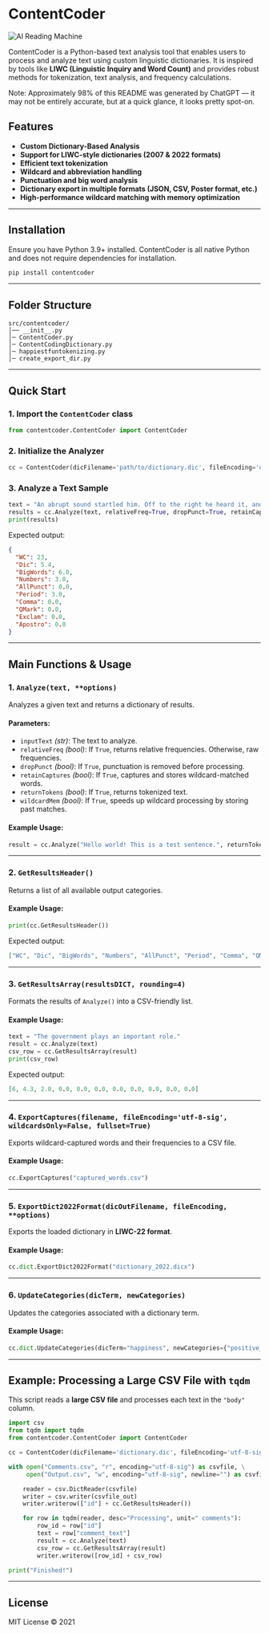 # ContentCoder

![AI Reading Machine](images/DALL·E%202023-02-01%2016.58.23%20-%20a%20machine%20that%20reads%20books%20and%20has%20good%20ideas,%20high%20quality%203d%20digital%20art.png)

ContentCoder is a Python-based text analysis tool that enables users to process and analyze text using custom linguistic dictionaries. It is inspired by tools like **LIWC (Linguistic Inquiry and Word Count)** and provides robust methods for tokenization, text analysis, and frequency calculations.

Note: Approximately 98% of this README was generated by ChatGPT — it may not be entirely accurate, but at a quick glance, it looks pretty spot-on.

## Features

- **Custom Dictionary-Based Analysis**  
- **Support for LIWC-style dictionaries (2007 & 2022 formats)**  
- **Efficient text tokenization**  
- **Wildcard and abbreviation handling**  
- **Punctuation and big word analysis**  
- **Dictionary export in multiple formats (JSON, CSV, Poster format, etc.)**  
- **High-performance wildcard matching with memory optimization**  

---

## Installation

Ensure you have Python 3.9+ installed. ContentCoder is all native Python and does not require dependencies for installation.

```bash
pip install contentcoder
```

---

## Folder Structure

```
src/contentcoder/
│── __init__.py
│─ ContentCoder.py
│─ ContentCodingDictionary.py
│─ happiestfuntokenizing.py
│─ create_export_dir.py
```

---

## Quick Start

### 1. Import the `ContentCoder` class
```python
from contentcoder.ContentCoder import ContentCoder
```

### 2. Initialize the Analyzer
```python
cc = ContentCoder(dicFilename='path/to/dictionary.dic', fileEncoding='utf-8-sig')
```

### 3. Analyze a Text Sample
```python
text = "An abrupt sound startled him. Off to the right he heard it, and his ears, expert in such matters, could not be mistaken. Again he heard the sound, and again. Somewhere, off in the blackness, someone had fired a gun three times."
results = cc.Analyze(text, relativeFreq=True, dropPunct=True, retainCaptures=False, returnTokens=True, wildcardMem=True)
print(results)
```

Expected output:
```json
{
  "WC": 23,
  "Dic": 5.4,
  "BigWords": 6.0,
  "Numbers": 3.0,
  "AllPunct": 0.0,
  "Period": 3.0,
  "Comma": 0.0,
  "QMark": 0.0,
  "Exclam": 0.0,
  "Apostro": 0.0
}
```

---

## Main Functions & Usage

### 1. `Analyze(text, **options)`
Analyzes a given text and returns a dictionary of results.

#### Parameters:
- `inputText` _(str)_: The text to analyze.
- `relativeFreq` _(bool)_: If `True`, returns relative frequencies. Otherwise, raw frequencies.
- `dropPunct` _(bool)_: If `True`, punctuation is removed before processing.
- `retainCaptures` _(bool)_: If `True`, captures and stores wildcard-matched words.
- `returnTokens` _(bool)_: If `True`, returns tokenized text.
- `wildcardMem` _(bool)_: If `True`, speeds up wildcard processing by storing past matches.

#### Example Usage:
```python
result = cc.Analyze("Hello world! This is a test sentence.", returnTokens=True)
```

---

### 2. `GetResultsHeader()`
Returns a list of all available output categories.

#### Example Usage:
```python
print(cc.GetResultsHeader())
```

Expected output:
```json
["WC", "Dic", "BigWords", "Numbers", "AllPunct", "Period", "Comma", "QMark", "Exclam", "Apostro"]
```

---

### 3. `GetResultsArray(resultsDICT, rounding=4)`
Formats the results of `Analyze()` into a CSV-friendly list.

#### Example Usage:
```python
text = "The government plays an important role."
result = cc.Analyze(text)
csv_row = cc.GetResultsArray(result)
print(csv_row)
```

Expected output:
```json
[6, 4.3, 2.0, 0.0, 0.0, 0.0, 0.0, 0.0, 0.0, 0.0, 0.0]
```

---

### 4. `ExportCaptures(filename, fileEncoding='utf-8-sig', wildcardsOnly=False, fullset=True)`
Exports wildcard-captured words and their frequencies to a CSV file.

#### Example Usage:
```python
cc.ExportCaptures("captured_words.csv")
```

---

### 5. `ExportDict2022Format(dicOutFilename, fileEncoding, **options)`
Exports the loaded dictionary in **LIWC-22 format**.

#### Example Usage:
```python
cc.dict.ExportDict2022Format("dictionary_2022.dicx")
```

---

### 6. `UpdateCategories(dicTerm, newCategories)`
Updates the categories associated with a dictionary term.

#### Example Usage:
```python
cc.dict.UpdateCategories(dicTerm="happiness", newCategories={"positive_emotion": 1.0, "joy": 0.5})
```

---

## Example: Processing a Large CSV File with `tqdm`
This script reads a **large CSV file** and processes each text in the `"body"` column.

```python
import csv
from tqdm import tqdm
from contentcoder.ContentCoder import ContentCoder

cc = ContentCoder(dicFilename='dictionary.dic', fileEncoding='utf-8-sig')

with open("Comments.csv", "r", encoding="utf-8-sig") as csvfile, \
     open("Output.csv", "w", encoding="utf-8-sig", newline="") as csvfile_out:

    reader = csv.DictReader(csvfile)
    writer = csv.writer(csvfile_out)
    writer.writerow(["id"] + cc.GetResultsHeader())

    for row in tqdm(reader, desc="Processing", unit=" comments"):
        row_id = row["id"]
        text = row["comment_text"]
        result = cc.Analyze(text)
        csv_row = cc.GetResultsArray(result)
        writer.writerow([row_id] + csv_row)

print("Finished!")
```

---

## License
MIT License © 2021

